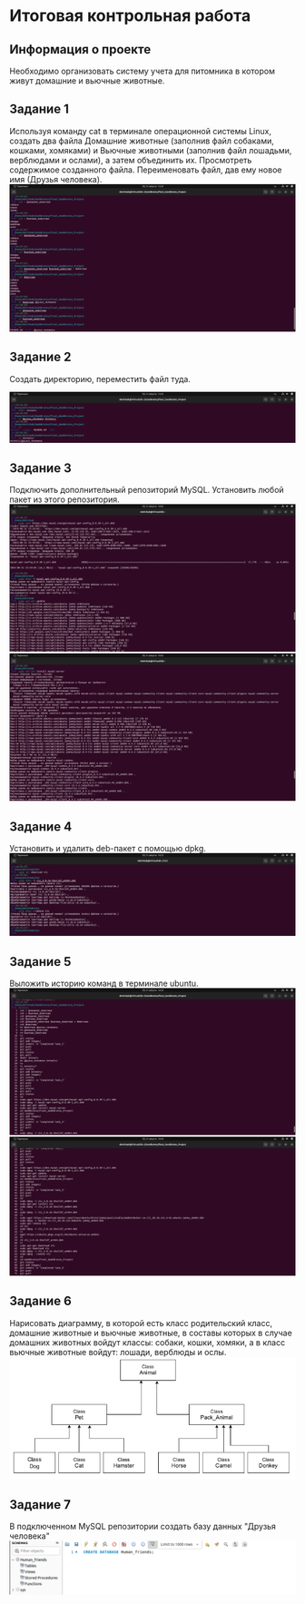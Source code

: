 # Итоговая контрольная работа

## Информация о проекте
Необходимо организовать систему учета для питомника в котором живут домашние и вьючные животные.

## Задание 1
Используя команду cat в терминале операционной системы Linux, создать два файла Домашние животные 
(заполнив файл собаками, кошками, хомяками) и Вьючные животными (заполнив файл лошадьми, верблюдами и
ослами), а затем объединить их. Просмотреть содержимое созданного файла. 
Переименовать файл, дав ему новое имя (Друзья человека).
![Task 1](https://github.com/dmitrbah/FInal_GeekBrains_Project/blob/master/Images/Task_1.png)

## Задание 2
Создать директорию, переместить файл туда.

![Task 2](https://github.com/dmitrbah/FInal_GeekBrains_Project/blob/master/Images/Task_2.png)

## Задание 3
Подключить дополнительный репозиторий MySQL. Установить любой пакет из этого репозитория.
![Task 3](https://github.com/dmitrbah/FInal_GeekBrains_Project/blob/master/Images/Task_3.1.png)
![Task 3](https://github.com/dmitrbah/FInal_GeekBrains_Project/blob/master/Images/Task_3.2.png)

## Задание 4
Установить и удалить deb-пакет с помощью dpkg.
![Task 4](https://github.com/dmitrbah/FInal_GeekBrains_Project/blob/master/Images/Task_4.png)

## Задание 5
Выложить историю команд в терминале ubuntu.
![Task 5](https://github.com/dmitrbah/FInal_GeekBrains_Project/blob/master/Images/Task_5.1.png)
![Task 5](https://github.com/dmitrbah/FInal_GeekBrains_Project/blob/master/Images/Task_5.2.png)

## Задание 6
Нарисовать диаграмму, в которой есть класс родительский класс, домашние животные и 
вьючные животные, в составы которых в случае домашних животных войдут классы: собаки, 
кошки, хомяки, а в класс вьючные животные войдут: лошади, верблюды и ослы.
![Task 6](https://github.com/dmitrbah/FInal_GeekBrains_Project/blob/master/Images/Task_6.png)

## Задание 7
В подключенном MySQL репозитории создать базу данных "Друзья человека"
![Task 7](https://github.com/dmitrbah/FInal_GeekBrains_Project/blob/master/Images/Task_7.png)
